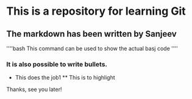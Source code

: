 # This is a repository for learning Git
## The markdown has been written by Sanjeev
''''bash
This command can be used to show the actual basj code
''''
### It is also possible to write bullets.
* This does the job1
**  This is to highlight

Thanks, see you later!
